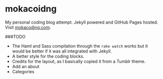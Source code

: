 mokacoidng
===

My personal coding blog attempt. Jekyll powered and GitHub Pages hosted. Visit [mokacoding.com](mokacoding.com).

###TODO

* The Haml and Sass compilation through the `rake watch` works but it would be better if it was all integrated with Jekyll.
* A better style for the coding blocks.
* Credits for the layout, as I basically copied it from a Tumblr theme.
* Add an about
* Categories